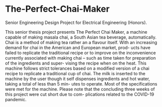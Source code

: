# The-Perfect-Chai-Maker
Senior Engineering Design Project for Electrical Engineering (Honors).


This senior thesis project presents The Perfect Chai Maker, a machine capable of making masala chai, a South Asian tea beverage, automatically. Chai is a method of making tea rather an a flavour itself. With an increasing demand for chai in the American and European market, prod- ucts have failed to replicate the traditional recipe or to improve on the inconvenience currently associated with making chai – such as time taken for preparation of the ingredients and super- vising the recipe when on the heat. This machine follows strict tolerances based on a modified version of a chai recipe to replicate a traditional cup of chai. The milk is inserted to the machine by the user though it self dispenses ingredients and hot water, taking a total of less than 5 min- utes to operate. Most of the specifications were met for the machine.
Please note that the concluding three weeks of this project were cut short due to com- plications related to the COVID-19 pandemic.
